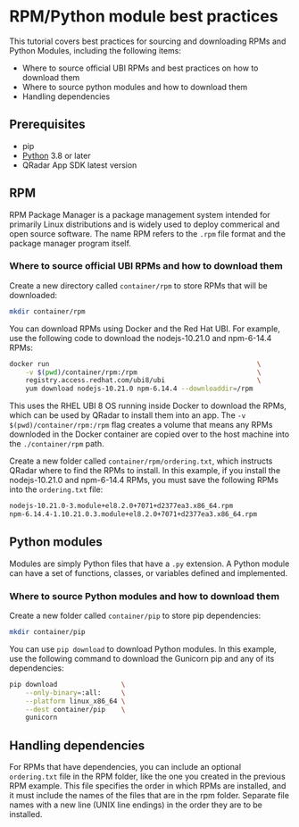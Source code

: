 # RPM/Python module best practices

This tutorial covers best practices for sourcing and downloading RPMs and Python Modules, including the following items:

-   Where to source official UBI RPMs and best practices on how to download them
-   Where to source python modules and how to download them
-   Handling dependencies

## Prerequisites

- pip
- [Python](https://www.python.org/downloads/) 3.8 or later
- QRadar App SDK latest version

## RPM

RPM Package Manager is a package management system intended for primarily Linux distributions and is widely used to deploy commerical and open source software. 
The name RPM refers to the `.rpm` file format and the package manager program itself.

### Where to source official UBI RPMs and how to download them 

Create a new directory called `container/rpm` to store RPMs that will be downloaded:

```bash
mkdir container/rpm
```

You can download RPMs using Docker and the Red Hat UBI. For example, use the following code to download the nodejs-10.21.0 and npm-6-14.4 RPMs:

```bash
docker run                                                    \
    -v $(pwd)/container/rpm:/rpm                              \
    registry.access.redhat.com/ubi8/ubi                       \
    yum download nodejs-10.21.0 npm-6.14.4 --downloaddir=/rpm
```

This uses the RHEL UBI 8 OS running inside Docker to download the RPMs, which can be used by QRadar to install them into an app.
The `-v $(pwd)/container/rpm:/rpm` flag creates a volume that means any RPMs downloded in the Docker container are copied over to the host machine into the `./container/rpm` path.

Create a new folder called `container/rpm/ordering.txt`, which instructs QRadar where to find the RPMs to install. In this example, if you install the nodejs-10.21.0 and npm-6-14.4 RPMs, you must save the following RPMs into the `ordering.txt` file:

```bash
nodejs-10.21.0-3.module+el8.2.0+7071+d2377ea3.x86_64.rpm
npm-6.14.4-1.10.21.0.3.module+el8.2.0+7071+d2377ea3.x86_64.rpm
```

## Python modules

Modules are simply Python files that have a `.py` extension. A Python module can have a set of functions, classes, or variables defined and implemented. 

### Where to source Python modules and how to download them

Create a new folder  called `container/pip` to store pip dependencies:

```bash
mkdir container/pip
```

You can use `pip download` to download Python modules. In this example, use the following command to download the Gunicorn pip and any of its dependencies:

```bash
pip download                \
    --only-binary=:all:     \
    --platform linux_x86_64 \
    --dest container/pip    \
    gunicorn
```

## Handling dependencies 

For RPMs that have dependencies, you can include an optional `ordering.txt` file in the RPM folder, like the one you created in the previous RPM example. 
This file specifies the order in which RPMs are installed, and it must include the names of the files that are in the rpm folder. 
Separate file names with a new line (UNIX line endings) in the order they are to be installed. 
